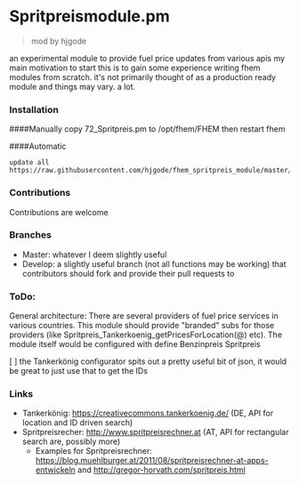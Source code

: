 # Spritpreismodule.pm
>mod by hjgode

an experimental module to provide fuel price updates from various apis
my main motivation to start this is to gain some experience writing fhem modules from scratch.
it's not primarily thought of as a production ready module and things may vary. a lot.

### Installation
####Manually
copy 72_Spritpreis.pm to /opt/fhem/FHEM 
then restart fhem

####Automatic

    update all https://raw.githubusercontent.com/hjgode/fhem_spritpreis_module/master/controls_spritpreis.txt

### Contributions
Contributions are welcome

### Branches
* Master: whatever I deem slightly useful
* Develop: a slightly useful branch (not all functions may be working) that contributors should fork and provide their pull requests to


### ToDo:
General architecture:
There are several providers of fuel price services in various countries. This module should provide "branded" subs for those providers (like Spritpreis_Tankerkoenig_getPricesForLocation(@) etc). The module itself would be configured with 
define Benzinpreis Spritpreis <provider> <additional provider relevant parameters>

[ ] the Tankerkönig configurator spits out a pretty useful bit of json, it would be great to just use that to get the IDs


### Links

* Tankerkönig: https://creativecommons.tankerkoenig.de/ (DE, API for location and ID driven search)
* Spritpreisrecher: http://www.spritpreisrechner.at (AT, API for rectangular search are, possibly more)
    * Examples for Spritpreisrechner:  https://blog.muehlburger.at/2011/08/spritpreisrechner-at-apps-entwickeln and http://gregor-horvath.com/spritpreis.html


